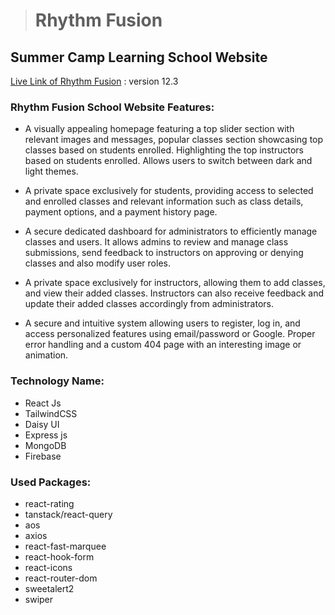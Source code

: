 
># Rhythm Fusion
>
## Summer Camp Learning School Website
[Live Link of Rhythm Fusion](https://rhythm-fusion-client.web.app/) :  version 12.3
### Rhythm Fusion School Website Features:

* A visually appealing homepage featuring a top slider section with relevant images and messages, popular classes section showcasing top classes based on students enrolled. Highlighting the top instructors based on students enrolled. Allows users to switch between dark and light themes.

* A private space exclusively for students, providing access to selected and enrolled classes and relevant information such as class details, payment options, and a payment history page.

* A secure dedicated dashboard for administrators to efficiently manage classes and users. It allows admins to review and manage class submissions, send feedback to instructors on approving or denying classes and also modify user roles.

* A private space exclusively for instructors, allowing them to add classes, and view their added classes. Instructors can also receive feedback and update their added classes accordingly from administrators.

* A secure and intuitive system allowing users to register, log in, and access personalized features using email/password or Google. Proper error handling and a custom 404 page with an interesting image or animation.

### Technology Name: 
* React Js
* TailwindCSS
* Daisy UI
* Express js 
* MongoDB
* Firebase

### Used Packages: 
* react-rating
* tanstack/react-query
*  aos
* axios
* react-fast-marquee
* react-hook-form
* react-icons
* react-router-dom
* sweetalert2
* swiper
